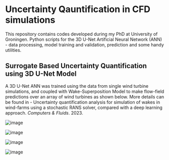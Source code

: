 # Uncertainty Qauntification in CFD simulations

This repository contains codes developed during my PhD at University of Groningen. Python scripts for the 3D U-Net Artificial Neural Network (ANN) - data processing, model training and validation, prediction and some handy utilities. 

## Surrogate Based Uncertainty Quantification using 3D U-Net Model

A 3D U-Net ANN was trained using the data from single wind turbine simulations, and coupled with Wake-Superposition Model to make flow-field predictions over an array of wind turbines as shown below. More details can be found in - Uncertainty quantification analysis for simulation of wakes in wind-farms using a stochastic RANS solver, compared with a deep learning approach. _Computers & Fluids_. 2023.

![image](https://github.com/jigarparekh279/parallelwindfarms_3D_UNet/assets/40745770/07712143-e761-4082-b323-d0839abb3ebb)

![image](https://github.com/jigarparekh279/parallelwindfarms_3D_UNet/assets/40745770/e49d8ac5-7986-4d10-9cb9-f52f6ed09328)

![image](https://github.com/jigarparekh279/parallelwindfarms_3D_UNet/assets/40745770/ad45822f-caba-4c50-89ef-91e07f3a356e)

![image](https://github.com/jigarparekh279/parallelwindfarms_3D_UNet/assets/40745770/63e18ccf-9ffd-4240-a582-e4edbb8b18b0)
